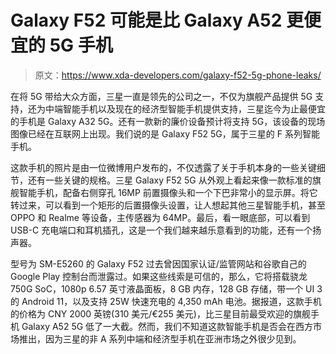 # Galaxy F52 可能是比 Galaxy A52 更便宜的 5G 手机

> 原文：<https://www.xda-developers.com/galaxy-f52-5g-phone-leaks/>

在将 5G 带给大众方面，三星一直是领先的公司之一，不仅为旗舰产品提供 5G 支持，还为中端智能手机以及现在的经济型智能手机提供支持，三星迄今为止最便宜的手机是 Galaxy A32 5G。还有一款新的廉价设备预计将支持 5G，该设备的现场图像已经在互联网上出现。我们说的是 Galaxy F52 5G，属于三星的 F 系列智能手机。

这款手机的照片是由一位微博用户发布的，不仅透露了关于手机本身的一些关键细节，还有一些关键的规格。三星 Galaxy F52 5G 从外观上看起来像一款标准的旗舰智能手机，配备右侧穿孔 16MP 前置摄像头和一个下巴非常小的显示屏。将它转过来，可以看到一个矩形的后置摄像头设置，让人想起其他三星智能手机，甚至 OPPO 和 Realme 等设备，主传感器为 64MP。最后，看一眼底部，可以看到 USB-C 充电端口和耳机插孔，这是一个我们越来越乐意看到的功能，还有一个扬声器。

型号为 SM-E5260 的 Galaxy F52 过去曾因国家认证/监管网站和谷歌自己的 Google Play 控制台而泄露过。如果这些线索是可信的，那么，它将搭载骁龙 750G SoC，1080p 6.57 英寸液晶面板，8 GB 内存，128 GB 存储，带一个 UI 3 的 Android 11，以及支持 25W 快速充电的 4,350 mAh 电池。据报道，这款手机的价格为 CNY 2000 英镑(310 美元/€255 美元)，比三星目前最受欢迎的旗舰手机 Galaxy A52 5G 低了一大截。然而，我们不知道这款智能手机是否会在西方市场推出，因为三星的非 A 系列中端和经济型手机在亚洲市场之外很少见到。